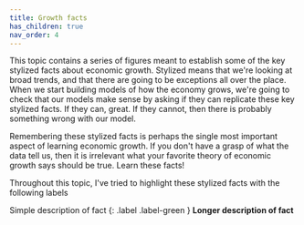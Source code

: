 ```yaml
---
title: Growth facts
has_children: true
nav_order: 4
---
```


This topic contains a series of figures meant to establish some of the key stylized facts about economic growth. Stylized means that we're looking at broad trends, and that there are going to be exceptions all over the place. When we start building models of how the economy grows, we're going to check that our models make sense by asking if they can replicate these key stylized facts. If they can, great. If they cannot, then there is probably something wrong with our model. 

Remembering these stylized facts is perhaps the single most important aspect of learning economic growth. If you don't have a grasp of what the data tell us, then it is irrelevant what your favorite theory of economic growth says should be true. Learn these facts!

Throughout this topic, I've tried to highlight these stylized facts with the following labels

Simple description of fact
{: .label .label-green }
**Longer description of fact**
